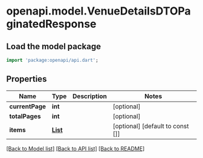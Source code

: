 # openapi.model.VenueDetailsDTOPaginatedResponse

## Load the model package
```dart
import 'package:openapi/api.dart';
```

## Properties
Name | Type | Description | Notes
------------ | ------------- | ------------- | -------------
**currentPage** | **int** |  | [optional] 
**totalPages** | **int** |  | [optional] 
**items** | [**List<VenueDetailsDTO>**](VenueDetailsDTO.md) |  | [optional] [default to const []]

[[Back to Model list]](../README.md#documentation-for-models) [[Back to API list]](../README.md#documentation-for-api-endpoints) [[Back to README]](../README.md)


